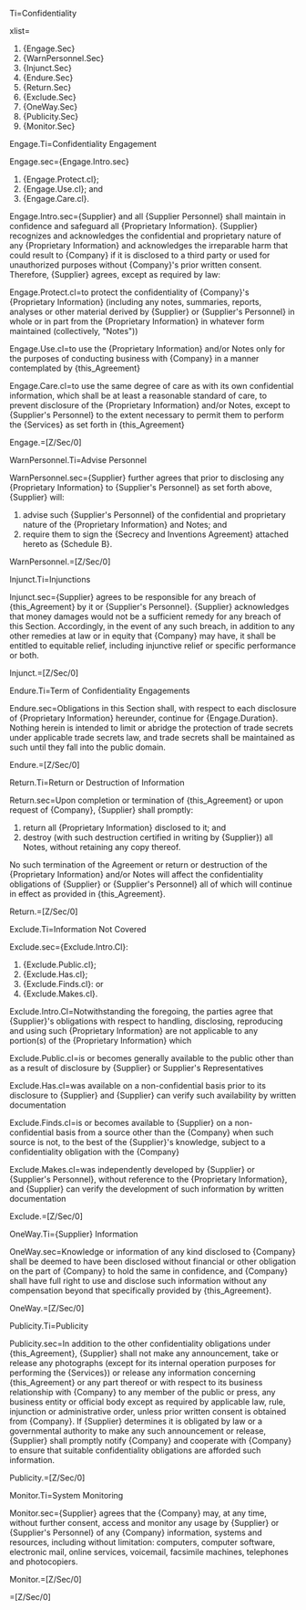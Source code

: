 Ti=Confidentiality

xlist=<ol><li>{Engage.Sec}</li><li>{WarnPersonnel.Sec}</li><li>{Injunct.Sec}</li><li>{Endure.Sec}</li><li>{Return.Sec}</li><li>{Exclude.Sec}</li><li>{OneWay.Sec}</li><li>{Publicity.Sec}</li><li>{Monitor.Sec}</li></ol>

Engage.Ti=Confidentiality Engagement

Engage.sec={Engage.Intro.sec}<ol><li>{Engage.Protect.cl};</li><li>{Engage.Use.cl}; and</li><li>{Engage.Care.cl}.</li></ol>

Engage.Intro.sec={Supplier} and all {Supplier Personnel} shall maintain in confidence and safeguard all {Proprietary Information}.  {Supplier} recognizes and acknowledges the confidential and proprietary nature of any {Proprietary Information} and acknowledges the irreparable harm that could result to {Company} if it is disclosed to a third party or used for unauthorized purposes without {Company}'s prior written consent. Therefore, {Supplier} agrees, except as required by law: 

Engage.Protect.cl=to protect the confidentiality of {Company}'s {Proprietary Information} (including any notes, summaries, reports, analyses or other material derived by {Supplier} or {Supplier's Personnel} in whole or in part from the {Proprietary Information} in whatever form maintained (collectively, "Notes"))

Engage.Use.cl=to use the {Proprietary Information} and/or Notes only for the purposes of conducting business with {Company} in a manner contemplated by {this_Agreement}

Engage.Care.cl=to use the same degree of care as with its own confidential information, which shall be at least a reasonable standard of care, to prevent disclosure of the {Proprietary Information} and/or Notes, except to {Supplier's Personnel} to the extent necessary to permit them to perform the {Services} as set forth in {this_Agreement}

Engage.=[Z/Sec/0]

WarnPersonnel.Ti=Advise Personnel

WarnPersonnel.sec={Supplier} further agrees that prior to disclosing any {Proprietary Information} to {Supplier's Personnel} as set forth above, {Supplier} will: <ol><li>advise such {Supplier's Personnel} of the confidential and proprietary nature of the {Proprietary Information} and Notes; and</li><li>require them to sign the {Secrecy and Inventions Agreement} attached hereto as {Schedule B}.</li></ol>

WarnPersonnel.=[Z/Sec/0]

Injunct.Ti=Injunctions

Injunct.sec={Supplier} agrees to be responsible for any breach of {this_Agreement} by it or {Supplier's Personnel}. {Supplier} acknowledges that money damages would not be a sufficient remedy for any breach of this Section. Accordingly, in the event of any such breach, in addition to any other remedies at law or in equity that {Company} may have, it shall be entitled to equitable relief, including injunctive relief or specific performance or both.

Injunct.=[Z/Sec/0]

Endure.Ti=Term of Confidentiality Engagements

Endure.sec=Obligations in this Section shall, with respect to each disclosure of {Proprietary Information} hereunder, continue for {Engage.Duration}. Nothing herein is intended to limit or abridge the protection of trade secrets under applicable trade secrets law, and trade secrets shall be maintained as such until they fall into the public domain.

Endure.=[Z/Sec/0]

Return.Ti=Return or Destruction of Information

Return.sec=Upon completion or termination of {this_Agreement} or upon request of {Company}, {Supplier} shall promptly: <ol><li>return all {Proprietary Information} disclosed to it; and</li><li>destroy (with such destruction certified in writing by {Supplier}) all Notes, without retaining any copy thereof.</li></ol> No such termination of the Agreement or return or destruction of the {Proprietary Information} and/or Notes will affect the confidentiality obligations of {Supplier} or {Supplier's Personnel} all of which will continue in effect as provided in {this_Agreement}.

Return.=[Z/Sec/0]

Exclude.Ti=Information Not Covered

Exclude.sec={Exclude.Intro.Cl}: <ol><li>{Exclude.Public.cl};</li><li>{Exclude.Has.cl};</li><li>{Exclude.Finds.cl}: or</li><li>{Exclude.Makes.cl}.</li></ol>

Exclude.Intro.Cl=Notwithstanding the foregoing, the parties agree that {Supplier}'s obligations with respect to handling, disclosing, reproducing and using such {Proprietary Information} are not applicable to any portion(s) of the {Proprietary Information} which

Exclude.Public.cl=is or becomes generally available to the public other than as a result of disclosure by {Supplier} or Supplier's Representatives

Exclude.Has.cl=was available on a non-confidential basis prior to its disclosure to {Supplier} and {Supplier} can verify such availability by written documentation

Exclude.Finds.cl=is or becomes available to {Supplier} on a non-confidential basis from a source other than the {Company} when such source is not, to the best of the {Supplier}'s knowledge, subject to a confidentiality obligation with the {Company}

Exclude.Makes.cl=was independently developed by {Supplier} or {Supplier's Personnel}, without reference to the {Proprietary Information}, and {Supplier} can verify the development of such information by written documentation

Exclude.=[Z/Sec/0]


OneWay.Ti={Supplier} Information

OneWay.sec=Knowledge or information of any kind disclosed to {Company} shall be deemed to have been disclosed without financial or other obligation on the part of {Company} to hold the same in confidence, and {Company} shall have full right to use and disclose such information without any compensation beyond that specifically provided by {this_Agreement}.

OneWay.=[Z/Sec/0]


Publicity.Ti=Publicity

Publicity.sec=In addition to the other confidentiality obligations under {this_Agreement}, {Supplier} shall not make any announcement, take or release any photographs (except for its internal operation purposes for performing the {Services}) or release any information concerning {this_Agreement} or any part thereof or with respect to its business relationship with {Company} to any member of the public or press, any business entity or official body except as required by applicable law, rule, injunction or administrative order, unless prior written consent is obtained from {Company}. If {Supplier} determines it is obligated by law or a governmental authority to make any such announcement or release, {Supplier} shall promptly notify {Company} and cooperate with {Company} to ensure that suitable confidentiality obligations are afforded such information.

Publicity.=[Z/Sec/0]

Monitor.Ti=System Monitoring

Monitor.sec={Supplier} agrees that the {Company} may, at any time, without further consent, access and monitor any usage by {Supplier} or {Supplier's Personnel} of any {Company} information, systems and resources, including without limitation: computers, computer software, electronic mail, online services, voicemail, facsimile machines, telephones and photocopiers.

Monitor.=[Z/Sec/0]
  
=[Z/Sec/0]